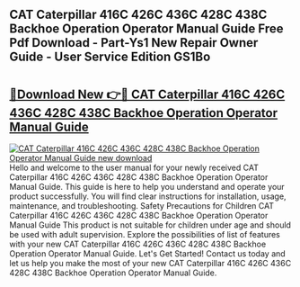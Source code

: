 ## CAT Caterpillar 416C 426C 436C 428C 438C Backhoe Operation Operator Manual Guide Free Pdf Download - Part-Ys1 New Repair Owner Guide - User Service Edition GS1Bo

# <h2><a href="http://bc57130.oget.top/?id=CAT+Caterpillar+416C+426C+436C+428C+438C+Backhoe+Operation+Operator+Manual+Guide">🔗Download New 👉🔴 CAT Caterpillar 416C 426C 436C 428C 438C Backhoe Operation Operator Manual Guide</a></h2>

[![CAT Caterpillar 416C 426C 436C 428C 438C Backhoe Operation Operator Manual Guide new download](https://i.imgur.com/5g1atiW.png)](http://bc57130.oget.top/?id=CAT+Caterpillar+416C+426C+436C+428C+438C+Backhoe+Operation+Operator+Manual+Guide)
Hello and welcome to the user manual for your newly received CAT Caterpillar 416C 426C 436C 428C 438C Backhoe Operation Operator Manual Guide. This guide is here to help you understand and operate your product successfully. You will find clear instructions for installation, usage, maintenance, and troubleshooting. Safety Precautions for Children CAT Caterpillar 416C 426C 436C 428C 438C Backhoe Operation Operator Manual Guide This product is not suitable for children under age and should be used with adult supervision. Explore the possibilities of list of features with your new CAT Caterpillar 416C 426C 436C 428C 438C Backhoe Operation Operator Manual Guide. Let's Get Started! Contact us today and let us help you make the most of your new CAT Caterpillar 416C 426C 436C 428C 438C Backhoe Operation Operator Manual Guide.
